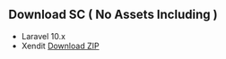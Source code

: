## Download SC ( No Assets Including )
- Laravel 10.x
- Xendit
<a href="https://github.com/BaharudinZaelani/laravel-shared-hosting/archive/refs/heads/main.zip">Download ZIP</a>